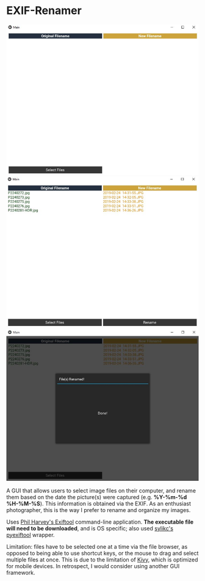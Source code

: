 # EXIF-Renamer

![Image of program1](screencapture/ex1.JPG)
![Image of program1](screencapture/ex2.JPG)
![Image of program1](screencapture/ex3.JPG)

A GUI that allows users to select image files on their computer, and rename them based on the date the picture(s) were captured (e.g. **%Y-%m-%d  %H-%M-%S**). 
This information is obtained via the EXIF. As an enthusiast photographer, this is the way I prefer to rename and organize my images.

Uses [Phil Harvey's Exiftool](https://exiftool.org/) command-line application. **The executable file will need to be downloaded**, and is OS specific; also used [sylikc's pyexiftool](https://github.com/sylikc/pyexiftool) wrapper.

Limitation: 
files have to be selected one at a time via the file browser, as opposed to being able to use shortcut keys, or the 
mouse to drag and select multiple files at once. This is due to the limitation of [Kivy](https://kivy.org/#home), which is optimized for mobile devices. In retrospect, I would consider 
using another GUI framework.


